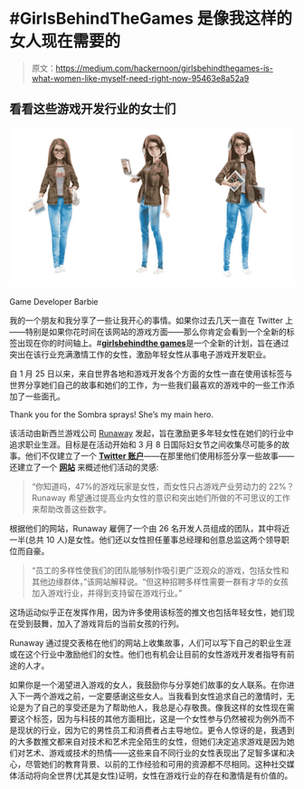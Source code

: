 # #GirlsBehindTheGames 是像我这样的女人现在需要的

> 原文：<https://medium.com/hackernoon/girlsbehindthegames-is-what-women-like-myself-need-right-now-95463e8a52a9>

## 看看这些游戏开发行业的女士们

![](img/dc11a38cb198fa337c714c349f4cfdbb.png)

Game Developer Barbie

我的一个朋友和我分享了一些让我开心的事情。如果你过去几天一直在 Twitter 上——特别是如果你花时间在该网站的游戏方面——那么你肯定会看到一个全新的标签出现在你的时间轴上。#[**girlsbehindthe games**](https://twitter.com/hashtag/girlsbehindthegames?src=hash)是一个全新的计划，旨在通过突出在该行业充满激情工作的女性，激励年轻女性从事电子游戏开发职业。

自 1 月 25 日以来，来自世界各地和游戏开发各个方面的女性一直在使用该标签与世界分享她们自己的故事和她们的工作，为一些我们最喜欢的游戏中的一些工作添加了一些面孔。

Thank you for the Sombra sprays! She’s my main hero.

该活动由新西兰游戏公司 [Runaway](http://www.runawayplay.com/) 发起，旨在激励更多年轻女性在她们的行业中追求职业生涯。目标是在活动开始和 3 月 8 日国际妇女节之间收集尽可能多的故事。他们不仅建立了一个 [**Twitter 账户**](https://twitter.com/grlsbehindgames)——在那里他们使用标签分享一些故事——还建立了一个 [**网站**](https://www.girlsbehindthegames.com/) 来概述他们活动的灵感:

> “你知道吗，47%的游戏玩家是女性，而女性只占游戏产业劳动力的 22%？Runaway 希望通过提高业内女性的意识和突出她们所做的不可思议的工作来帮助改善这些数字。

根据他们的网站，Runaway 雇佣了一个由 26 名开发人员组成的团队，其中将近一半(总共 10 人)是女性。他们还以女性担任董事总经理和创意总监这两个领导职位而自豪。

> “员工的多样性使我们的团队能够制作吸引更广泛观众的游戏，包括女性和其他边缘群体，”该网站解释说。“但这种招聘多样性需要一群有才华的女孩加入游戏行业，并得到支持留在游戏行业。”

这场运动似乎正在发挥作用，因为许多使用该标签的推文也包括年轻女性，她们现在受到鼓舞，加入了游戏背后的当前女孩的行列。

Runaway 通过提交表格在他们的网站上收集故事，人们可以写下自己的职业生涯或在这个行业中激励他们的女性。他们也有机会让目前的女性游戏开发者指导有前途的人才。

如果你是一个渴望进入游戏的女人，我鼓励你与分享她们故事的女人联系。在你进入下一两个游戏之前，一定要感谢这些女人。当我看到女性追求自己的激情时，无论是为了自己的享受还是为了帮助他人，我总是心存敬畏。像我这样的女性现在需要这个标签，因为与科技的其他方面相比，这是一个女性参与仍然被视为例外而不是现状的行业，因为它的男性员工和消费者占主导地位。更令人惊讶的是，我遇到的大多数推文都来自对技术和艺术完全陌生的女性，但她们决定追求游戏是因为她们对艺术、游戏或技术的热情——这些来自不同行业的女性表现出了足智多谋和决心，尽管她们的教育背景、以前的工作经验和可用的资源都不尽相同。这种社交媒体活动将向全世界(尤其是女性)证明，女性在游戏行业的存在和激情是有价值的。